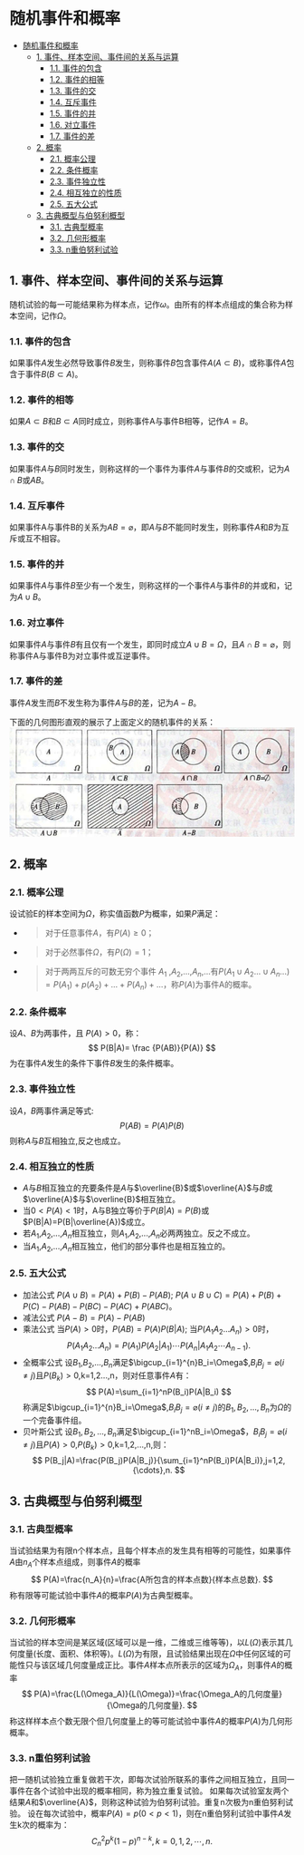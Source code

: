 <!-- @import "my-style.less" -->

# 随机事件和概率

- [随机事件和概率](#%E9%9A%8F%E6%9C%BA%E4%BA%8B%E4%BB%B6%E5%92%8C%E6%A6%82%E7%8E%87)
  - [1. 事件、样本空间、事件间的关系与运算](#1-%E4%BA%8B%E4%BB%B6%E6%A0%B7%E6%9C%AC%E7%A9%BA%E9%97%B4%E4%BA%8B%E4%BB%B6%E9%97%B4%E7%9A%84%E5%85%B3%E7%B3%BB%E4%B8%8E%E8%BF%90%E7%AE%97)
    - [1.1. 事件的包含](#11-%E4%BA%8B%E4%BB%B6%E7%9A%84%E5%8C%85%E5%90%AB)
    - [1.2. 事件的相等](#12-%E4%BA%8B%E4%BB%B6%E7%9A%84%E7%9B%B8%E7%AD%89)
    - [1.3. 事件的交](#13-%E4%BA%8B%E4%BB%B6%E7%9A%84%E4%BA%A4)
    - [1.4. 互斥事件](#14-%E4%BA%92%E6%96%A5%E4%BA%8B%E4%BB%B6)
    - [1.5. 事件的并](#15-%E4%BA%8B%E4%BB%B6%E7%9A%84%E5%B9%B6)
    - [1.6. 对立事件](#16-%E5%AF%B9%E7%AB%8B%E4%BA%8B%E4%BB%B6)
    - [1.7. 事件的差](#17-%E4%BA%8B%E4%BB%B6%E7%9A%84%E5%B7%AE)
  - [2. 概率](#2-%E6%A6%82%E7%8E%87)
    - [2.1. 概率公理](#21-%E6%A6%82%E7%8E%87%E5%85%AC%E7%90%86)
    - [2.2. 条件概率](#22-%E6%9D%A1%E4%BB%B6%E6%A6%82%E7%8E%87)
    - [2.3. 事件独立性](#23-%E4%BA%8B%E4%BB%B6%E7%8B%AC%E7%AB%8B%E6%80%A7)
    - [2.4. 相互独立的性质](#24-%E7%9B%B8%E4%BA%92%E7%8B%AC%E7%AB%8B%E7%9A%84%E6%80%A7%E8%B4%A8)
    - [2.5. 五大公式](#25-%E4%BA%94%E5%A4%A7%E5%85%AC%E5%BC%8F)
  - [3. 古典概型与伯努利概型](#3-%E5%8F%A4%E5%85%B8%E6%A6%82%E5%9E%8B%E4%B8%8E%E4%BC%AF%E5%8A%AA%E5%88%A9%E6%A6%82%E5%9E%8B)
    - [3.1. 古典型概率](#31-%E5%8F%A4%E5%85%B8%E5%9E%8B%E6%A6%82%E7%8E%87)
    - [3.2. 几何形概率](#32-%E5%87%A0%E4%BD%95%E5%BD%A2%E6%A6%82%E7%8E%87)
    - [3.3. n重伯努利试验](#33-n%E9%87%8D%E4%BC%AF%E5%8A%AA%E5%88%A9%E8%AF%95%E9%AA%8C)

## 1. 事件、样本空间、事件间的关系与运算

随机试验的每一可能结果称为样本点，记作$\omega$。由所有的样本点组成的集合称为样本空间，记作$\Omega$。

### 1.1. 事件的包含

如果事件$A$发生必然导致事件$B$发生，则称事件$B$包含事件$A$($A\subset B$)，或称事件$A$包含于事件$B$($B\subset A$)。

### 1.2. 事件的相等

如果$A\subset B$和$B\subset A$同时成立，则称事件A与事件B相等，记作$A=B$。

### 1.3. 事件的交

如果事件$A$与$B$同时发生，则称这样的一个事件为事件$A$与事件$B$的交或积，记为$A\cap B$或$AB$。

### 1.4. 互斥事件

如果事件A与事件B的关系为$AB=\varnothing$，即$A$与$B$不能同时发生，则称事件$A$和$B$为互斥或互不相容。

### 1.5. 事件的并

如果事件$A$与事件$B$至少有一个发生，则称这样的一个事件$A$与事件$B$的并或和，记为$A\cup B$。

### 1.6. 对立事件

如果事件$A$与事件$B$有且仅有一个发生，即同时成立$A\cup B=Ω$，且$A\cap B=\varnothing$，则称事件A与事件B为对立事件或互逆事件。

### 1.7. 事件的差

事件$A$发生而$B$不发生称为事件$A$与$B$的差，记为$A-B$。

下面的几何图形直观的展示了上面定义的随机事件的关系：
![event-relationship](https://github.com/guijiyang/markdownDoc/raw/master/img/corelation%20of%20random%20events.png "event relationship")

## 2. 概率

### 2.1. 概率公理

设试验E的样本空间为$Ω$，称实值函数$P$为概率，如果$P$满足：

- >对于任意事件$A$，有$P(A)≥0$；
- >对于必然事件$Ω$，有$P(Ω)=1$；
- >对于两两互斥的可数无穷个事件 $A_1$ ,$A_2$,...,$A_n$,...有$P(A_1∪A_2...∪A_n...)=P(A_1)+p(A_2)+...+P(A_n)+...$，称$P(A)$为事件A的概率。

### 2.2. 条件概率

设$A$、$B$为两事件，且 $P(A)>0$，称：
$$
P(B|A)= \frac {P(AB)}{P(A)}
$$
为在事件$A$发生的条件下事件$B$发生的条件概率。

### 2.3. 事件独立性

设$A$，$B$两事件满足等式:
$$
P(AB)=P(A)P(B)
$$
则称$A$与$B$互相独立,反之也成立。

### 2.4. 相互独立的性质

- $A$与$B$相互独立的充要条件是$A$与$\overline{B}$或$\overline{A}$与$B$或$\overline{A}$与$\overline{B}$相互独立。
- 当$0<P(A)<1$时，A与B独立等价于$P(B|A)=P(B)$或$P(B|A)=P(B|\overline{A})$成立。
- 若$A_1$,$A_2$,...,$A_n$相互独立，则$A_1$,$A_2$,...,$A_n$必两两独立。反之不成立。
- 当$A_1$,$A_2$,...,$A_n$相互独立，他们的部分事件也是相互独立的。

### 2.5. 五大公式

- 加法公式 $P(A\cup B)=P(A)+P(B)-P(AB)$;
  $P(A\cup B\cup C)=P(A)+P(B)+P(C)-P(AB)-P(BC)-P(AC)+P(ABC)$。
- 减法公式 $P(A-B)=P(A)-P(AB)$
- 乘法公式
  当$P(A)>0$时，$P(AB)=P(A)P(B|A)$;
  当$P(A_1A_2...A_n)>0$时，
  $$
  P(A_1A_2...A_n)=P(A_1)P(A_2|A_1) {\cdots} P(A_n|A_1A_2 {\cdots} A_{n-1}).
  $$
- 全概率公式
  设$B_1$,$B_2$,...,$B_n$满足$\bigcup_{i=1}^{n}B_i=\Omega$,$B_iB_j=\varnothing(i\neq j)$且$P(B_k)>0$,k=1,2...,n，则对任意事件$A$有：
  $$
  P(A)=\sum_{i=1}^nP(B_i)P(A|B_i)
  $$
  称满足$\bigcup_{i=1}^{n}B_i=\Omega$,$B_iB_j=\varnothing(i\neq j)$的$B_1,B_2,\ldots,B_n$为$\Omega$的一个完备事件组。
- 贝叶斯公式
  设$B_1,B_2,\ldots,B_n$满足$\bigcup_{i=1}^nB_i=\Omega$，$B_iB_j=\varnothing(i\neq j)$且$P(A)>0$,$P(B_k)>0$,k=1,2,...,n,则：
  $$
  P(B_j|A)=\frac{P(B_j)P(A|B_j)}{\sum_{i=1}^nP(B_i)P(A|B_i)},j=1,2,{\cdots},n.
  $$

## 3. 古典概型与伯努利概型

### 3.1. 古典型概率

当试验结果为有限n个样本点，且每个样本点的发生具有相等的可能性，如果事件$A$由$n_A$个样本点组成，则事件$A$的概率
$$
P(A)=\frac{n_A}{n}=\frac{A所包含的样本点数}{样本点总数}.
$$
称有限等可能试验中事件$A$的概率$P(A)$为古典型概率。

### 3.2. 几何形概率

当试验的样本空间是某区域(区域可以是一维，二维或三维等等)，以$L(\Omega)$表示其几何度量(长度、面积、体积等)。$L(\Omega)$为有限，且试验结果出现在$\Omega$中任何区域的可能性只与该区域几何度量成正比。事件$A$样本点所表示的区域为$\Omega_A$，则事件$A$的概率
$$
P(A)=\frac{L(\Omega_A)}{L(\Omega)}=\frac{\Omega_A的几何度量}{\Omega的几何度量}.
$$
称这样样本点个数无限个但几何度量上的等可能试验中事件$A$的概率$P(A)$为几何形概率。

### 3.3. n重伯努利试验

把一随机试验独立重复做若干次，即每次试验所联系的事件之间相互独立，且同一事件在各个试验中出现的概率相同，称为独立重复试验。
如果每次试验室友两个结果$A$和$\overline{A}$，则称这种试验为伯努利试验。重复n次极为n重伯努利试验。
设在每次试验中，概率$P(A)=p(0<p<1)$，则在n重伯努利试验中事件$A$发生k次的概率为：
$$
C_n^2p^k(1-p)^{n-k},k=0,1,2,{\cdots},n.
$$